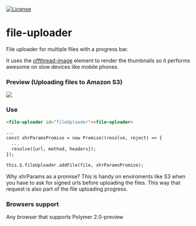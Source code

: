 [![License](https://img.shields.io/github/license/sharedlabs/sortable-list.svg?style=flat-square)](https://github.com/sharedlabs/file-uploader/blob/master/LICENSE.md)

# file-uploader

File uploader for multiple files with a progress bar.

It uses the [offthread-image](https://github.com/sharedlabs/offthread-image) element to render the thumbnails so it performs awesome on slow devices like mobile phones.

### Preview (Uploading files to Amazon S3)
![](http://i.giphy.com/l0ExvurNrcBCmwaFa.gif)

### Use
```html
<file-uploader id="fileUploader"><file-uploader>

...
const xhrParamsPromise = new Promise((resolve, reject) => {
  ...
  resolve({url, method, headers});
});

this.$.fileUploader.addFile(file, xhrParamsPromise);
```

Why xhrParams as a promise? This is handy on enviroments like S3 when you have to ask for signed urls before uploading the files. This way that request is also part of the file uploading progress.

### Browsers support

Any browser that supports Polymer 2.0-preview
